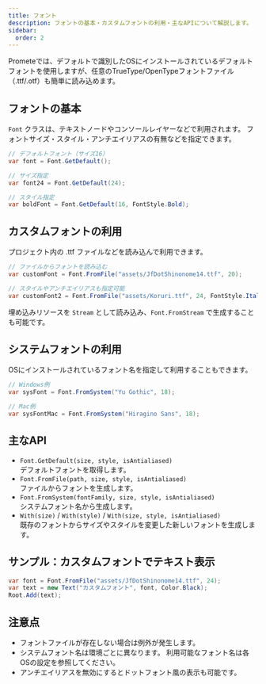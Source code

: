 ```yaml
---
title: フォント
description: フォントの基本・カスタムフォントの利用・主なAPIについて解説します。
sidebar:
  order: 2
---
```


Prometeでは、デフォルトで識別したOSにインストールされているデフォルトフォントを使用しますが、任意のTrueType/OpenTypeフォントファイル（.ttf/.otf）も簡単に読み込めます。

## フォントの基本

`Font` クラスは、テキストノードやコンソールレイヤーなどで利用されます。
フォントサイズ・スタイル・アンチエイリアスの有無などを指定できます。

```csharp
// デフォルトフォント（サイズ16）
var font = Font.GetDefault();

// サイズ指定
var font24 = Font.GetDefault(24);

// スタイル指定
var boldFont = Font.GetDefault(16, FontStyle.Bold);
```

## カスタムフォントの利用

プロジェクト内の .ttf ファイルなどを読み込んで利用できます。

```csharp
// ファイルからフォントを読み込む
var customFont = Font.FromFile("assets/JfDotShinonome14.ttf", 20);

// スタイルやアンチエイリアスも指定可能
var customFont2 = Font.FromFile("assets/Koruri.ttf", 24, FontStyle.Italic, false);
```

埋め込みリソースを `Stream` として読み込み、`Font.FromStream` で生成することも可能です。

## システムフォントの利用

OSにインストールされているフォント名を指定して利用することもできます。

```csharp
// Windows例
var sysFont = Font.FromSystem("Yu Gothic", 18);

// Mac例
var sysFontMac = Font.FromSystem("Hiragino Sans", 18);
```

## 主なAPI

- `Font.GetDefault(size, style, isAntialiased)`<br/>
  デフォルトフォントを取得します。
- `Font.FromFile(path, size, style, isAntialiased)`<br/>
  ファイルからフォントを生成します。
- `Font.FromSystem(fontFamily, size, style, isAntialiased)`<br/>
  システムフォント名から生成します。
- `With(size)` / `With(style)` / `With(size, style, isAntialiased)`<br/>
  既存のフォントからサイズやスタイルを変更した新しいフォントを生成します。

## サンプル：カスタムフォントでテキスト表示

```csharp
var font = Font.FromFile("assets/JfDotShinonome14.ttf", 24);
var text = new Text("カスタムフォント", font, Color.Black);
Root.Add(text);
```

## 注意点

- フォントファイルが存在しない場合は例外が発生します。
- システムフォント名は環境ごとに異なります。
  利用可能なフォント名は各OSの設定を参照してください。
- アンチエイリアスを無効にするとドットフォント風の表示も可能です。
